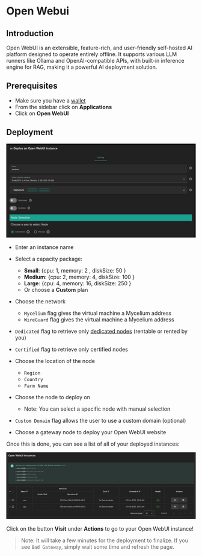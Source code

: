 <h1> Open Webui </h1>

## Introduction

Open WebUI is an extensible, feature-rich, and user-friendly self-hosted AI platform designed to operate entirely offline. It supports various LLM runners like Ollama and OpenAI-compatible APIs, with built-in inference engine for RAG, making it a powerful AI deployment solution.

## Prerequisites

- Make sure you have a [wallet](../wallet_connector.md)
- From the sidebar click on **Applications**
- Click on **Open WebUI**

## Deployment

![ ](./img/openwebui.png)

- Enter an instance name

- Select a capacity package:

  - **Small**: {cpu: 1, memory: 2 , diskSize: 50 }
  - **Medium**: {cpu: 2, memory: 4, diskSize: 100 }
  - **Large**: {cpu: 4, memory: 16, diskSize: 250 }
  - Or choose a **Custom** plan
- Choose the network
   - `Mycelium` flag gives the virtual machine a Mycelium address
   - `WireGuard` flag gives the virtual machine a Mycelium address
- `Dedicated` flag to retrieve only [dedicated nodes](../deploy/node_finder.md#dedicated-nodes) (rentable or rented by you)
- `Certified` flag to retrieve only certified nodes
- Choose the location of the node
  - `Region`
  - `Country`
  - `Farm Name`
- Choose the node to deploy on
  - Note: You can select a specific node with manual selection
- `Custom Domain` flag allows the user to use a custom domain (optional)
- Choose a gateway node to deploy your Open WebUI website

Once this is done, you can see a list of all of your deployed instances:

![ ](./img/openwebui_list.png)

Click on the button **Visit** under **Actions** to go to your Open WebUI instance!

> Note: It will take a few minutes for the deployment to finalize. If you see `Bad Gateway`, simply wait some time and refresh the page.

